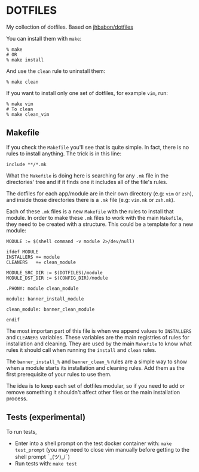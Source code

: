 # DOTFILES

My collection of dotfiles. Based on [jhbabon/dotfiles](https://github.com/jhbabon/dotfiles)

You can install them with `make`:

```
% make
# OR
% make install
```

And use the `clean` rule to uninstall them:

```
% make clean
```

If you want to install only one set of dotfiles, for example `vim`, run:

```
% make vim
# To clean
% make clean_vim
```

## Makefile

If you check the `Makefile` you'll see that is quite simple. In fact, there is no rules to install anything. The trick is in this line:

```make
include **/*.mk
```

What the `Makefile` is doing here is searching for any `.mk` file in the directories' tree and if it finds one it includes all of the file's rules.

The dotfiles for each app/module are in their own directory (e.g: `vim` or `zsh`), and inside those directories there is a `.mk` file (e.g: `vim.mk` or `zsh.mk`).

Each of these `.mk` files is a new `Makefile` with the rules to install that module. In order to make these `.mk` files to work with the main `Makefile`, they need to be created with a structure. This could be a template for a new module:

```make
MODULE := $(shell command -v module 2>/dev/null)

ifdef MODULE
INSTALLERS += module
CLEANERS   += clean_module

MODULE_SRC_DIR := $(DOTFILES)/module
MODULE_DST_DIR := $(CONFIG_DIR)/module

.PHONY: module clean_module

module: banner_install_module

clean_module: banner_clean_module

endif
```

The most importan part of this file is when we append values to `INSTALLERS` and `CLEANERS` variables. These variables are the main registries of rules for installation and cleaning. They are used by the main `Makefile` to know what rules it should call when running the `install` and `clean` rules.

The `banner_install_%` and `banner_clean_%` rules are a simple way to show when a module starts its installation and cleaning rules. Add them as the first prerequisite of your rules to use them.

The idea is to keep each set of dotfiles modular, so if you need to add or remove something it shouldn't affect other files or the main installation process.

## Tests (experimental)

To run tests,

- Enter into a shell prompt on the test docker container with: `make test_prompt` (you may need to close vim manually before getting to the shell prompt ¯\_(ツ)_/¯)
- Run tests with: `make test`

